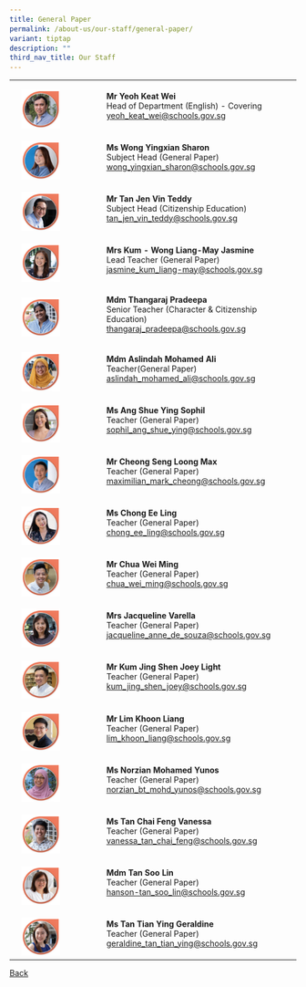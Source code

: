 ```yaml
---
title: General Paper
permalink: /about-us/our-staff/general-paper/
variant: tiptap
description: ""
third_nav_title: Our Staff
---
```

<table style="minWidth: 75px">
<colgroup>
<col>
<col>
<col>
</colgroup>
<tbody>
<tr>
<td rowspan="1" colspan="1">
<p></p>
</td>
<td rowspan="1" colspan="1">
<p></p>
<div class="isomer-image-wrapper">
<img style="width: 50%;" height="auto" width="100%" alt="" src="/images/Staff Photos/2024 GP/5_TMJC_Staff___GP_Kat_Wei.jpg">
</div>
</td>
<td rowspan="1" colspan="1">
<p><strong>Mr Yeoh Keat Wei</strong>
<br>Head of Department (English) - Covering
<br><a href="mailto:yeoh_keat_wei@schools.gov.sg" rel="noopener noreferrer nofollow" target="_blank">yeoh_keat_wei@schools.gov.sg</a>
</p>
</td>
</tr>
<tr>
<td rowspan="1" colspan="1">
<p></p>
</td>
<td rowspan="1" colspan="1">
<p></p>
<div class="isomer-image-wrapper">
<img style="width: 50%;" height="auto" width="100%" alt="" src="/images/Staff Photos/2024 GP/5_TMJC_Staff___GP_Sharon.jpg">
</div>
</td>
<td rowspan="1" colspan="1">
<p><strong>Ms Wong Yingxian Sharon</strong>
<br>Subject Head (General Paper)
<br><a href="mailto:wong_yingxian_sharon@schools.gov.sg" rel="noopener noreferrer nofollow" target="_blank">wong_yingxian_sharon@schools.gov.sg</a>
</p>
</td>
</tr>
<tr>
<td rowspan="1" colspan="1">
<p></p>
</td>
<td rowspan="1" colspan="1">
<p></p>
<div class="isomer-image-wrapper">
<img style="width: 50%;" height="auto" width="100%" alt="" src="/images/Staff Photos/2024 GP/5_TMJC_Staff___GP_Teddy.jpg">
</div>
</td>
<td rowspan="1" colspan="1">
<p><strong>Mr Tan Jen Vin Teddy</strong>
<br>Subject Head (Citizenship Education)
<br><a href="mailto:tan_jen_vin_teddy@schools.gov.sg" rel="noopener noreferrer nofollow" target="_blank">tan_jen_vin_teddy@schools.gov.sg</a>
</p>
</td>
</tr>
<tr>
<td rowspan="1" colspan="1">
<p></p>
</td>
<td rowspan="1" colspan="1">
<p></p>
<div class="isomer-image-wrapper">
<img style="width: 50%;" height="auto" width="100%" alt="" src="/images/Staff Photos/2024 GP/5_TMJC_Staff___GP_Jasmine.jpg">
</div>
</td>
<td rowspan="1" colspan="1">
<p><strong>Mrs Kum - Wong Liang-May Jasmine</strong>
<br>Lead Teacher (General Paper)
<br><a href="mailto:jasmine_kum_liang-may@schools.gov.sg" rel="noopener noreferrer nofollow" target="_blank">jasmine_kum_liang-may@schools.gov.sg</a>
</p>
</td>
</tr>
<tr>
<td rowspan="1" colspan="1">
<p></p>
</td>
<td rowspan="1" colspan="1">
<p></p>
<div class="isomer-image-wrapper">
<img style="width: 50%;" height="auto" width="100%" alt="" src="/images/Staff Photos/2024 GP/5_TMJC_Staff___GP_Deepa.jpg">
</div>
</td>
<td rowspan="1" colspan="1">
<p><strong>Mdm Thangaraj Pradeepa</strong>
<br>Senior Teacher (Character &amp; Citizenship Education)
<br><a href="mailto:thangaraj_pradeepa@schools.gov.sg" rel="noopener noreferrer nofollow" target="_blank">thangaraj_pradeepa@schools.gov.sg</a>
</p>
</td>
</tr>
<tr>
<td rowspan="1" colspan="1">
<p></p>
</td>
<td rowspan="1" colspan="1">
<p></p>
<div class="isomer-image-wrapper">
<img style="width: 50%;" height="auto" width="100%" alt="" src="/images/Staff Photos/2024 GP/5_TMJC_Staff___GP_Aslindah.jpg">
</div>
</td>
<td rowspan="1" colspan="1">
<p><strong>Mdm Aslindah Mohamed Ali</strong>
<br>Teacher(General Paper)
<br><a href="mailto:aslindah_mohamed_ali@schools.gov.sg" rel="noopener noreferrer nofollow" target="_blank">aslindah_mohamed_ali@schools.gov.sg</a>
</p>
</td>
</tr>
<tr>
<td rowspan="1" colspan="1">
<p></p>
</td>
<td rowspan="1" colspan="1">
<p></p>
<div class="isomer-image-wrapper">
<img style="width: 50%;" height="auto" width="100%" alt="" src="/images/Staff Photos/2024 GP/5_TMJC_Staff___GP_Sophil.jpg">
</div>
</td>
<td rowspan="1" colspan="1">
<p><strong>Ms Ang Shue Ying Sophil</strong>
<br>Teacher (General Paper)
<br><a href="mailto:sophil_ang_shue_ying@schools.gov.sg" rel="noopener noreferrer nofollow" target="_blank">sophil_ang_shue_ying@schools.gov.sg</a>
</p>
</td>
</tr>
<tr>
<td rowspan="1" colspan="1">
<p></p>
</td>
<td rowspan="1" colspan="1">
<p></p>
<div class="isomer-image-wrapper">
<img style="width: 50%;" height="auto" width="100%" alt="" src="/images/Staff Photos/2024 GP/5_TMJC_Staff___GP_Max.jpg">
</div>
</td>
<td rowspan="1" colspan="1">
<p><strong>Mr Cheong Seng Loong Max </strong>
<br>Teacher (General Paper)
<br><a href="mailto:maximilian_mark_cheong@schools.gov.sg" rel="noopener noreferrer nofollow" target="_blank">maximilian_mark_cheong@schools.gov.sg</a>
</p>
</td>
</tr>
<tr>
<td rowspan="1" colspan="1">
<p></p>
</td>
<td rowspan="1" colspan="1">
<p></p>
<div class="isomer-image-wrapper">
<img style="width: 50%;" height="auto" width="100%" alt="" src="/images/Staff Photos/2024 GP/5_TMJC_Staff___GP_Ee_Ling.jpg">
</div>
</td>
<td rowspan="1" colspan="1">
<p><strong>Ms Chong Ee Ling</strong>
<br>Teacher (General Paper)
<br><a href="mailto:chong_ee_ling@schools.gov.sg" rel="noopener noreferrer nofollow" target="_blank">chong_ee_ling@schools.gov.sg</a>
</p>
</td>
</tr>
<tr>
<td rowspan="1" colspan="1">
<p></p>
</td>
<td rowspan="1" colspan="1">
<p></p>
<div class="isomer-image-wrapper">
<img style="width: 50%;" height="auto" width="100%" alt="" src="/images/Staff Photos/2024 GP/5_TMJC_Staff___GP_Chua_Wei_Ming.jpg">
</div>
</td>
<td rowspan="1" colspan="1">
<p><strong>Mr Chua Wei Ming</strong>
<br>Teacher (General Paper)
<br><a href="mailto:chua_wei_ming@schools.gov.sg" rel="noopener noreferrer nofollow" target="_blank">chua_wei_ming@schools.gov.sg</a>
</p>
</td>
</tr>
<tr>
<td rowspan="1" colspan="1">
<p></p>
</td>
<td rowspan="1" colspan="1">
<p></p>
<div class="isomer-image-wrapper">
<img style="width: 50%;" height="auto" width="100%" alt="" src="/images/Staff Photos/2024 GP/5_TMJC_Staff___GP_Jacqueline.jpg">
</div>
</td>
<td rowspan="1" colspan="1">
<p><strong>Mrs Jacqueline Varella</strong>
<br>Teacher (General Paper)
<br><a href="mailto:jacqueline_anne_de_souza@schools.gov.sg" rel="noopener noreferrer nofollow" target="_blank">jacqueline_anne_de_souza@schools.gov.sg</a>
</p>
</td>
</tr>
<tr>
<td rowspan="1" colspan="1">
<p></p>
</td>
<td rowspan="1" colspan="1">
<p></p>
<div class="isomer-image-wrapper">
<img style="width: 50%;" height="auto" width="100%" alt="" src="/images/Staff Photos/2024 GP/5_TMJC_Staff___GP_Joey.jpg">
</div>
</td>
<td rowspan="1" colspan="1">
<p><strong>Mr Kum Jing Shen Joey Light </strong>
<br>Teacher (General Paper)
<br><a href="mailto:kum_jing_shen_joey@schools.gov.sg" rel="noopener noreferrer nofollow" target="_blank">kum_jing_shen_joey@schools.gov.sg</a>
</p>
</td>
</tr>
<tr>
<td rowspan="1" colspan="1">
<p></p>
</td>
<td rowspan="1" colspan="1">
<p></p>
<div class="isomer-image-wrapper">
<img style="width: 50%;" height="auto" width="100%" alt="" src="/images/Staff Photos/2024 GP/5_TMJC_Staff___GP_Khoon_Liang.jpg">
</div>
</td>
<td rowspan="1" colspan="1">
<p><strong>Mr Lim Khoon Liang</strong>
<br>Teacher (General Paper)
<br><a href="mailto:lim_khoon_liang@schools.gov.sg" rel="noopener noreferrer nofollow" target="_blank">lim_khoon_liang@schools.gov.sg</a>
</p>
</td>
</tr>
<tr>
<td rowspan="1" colspan="1">
<p></p>
</td>
<td rowspan="1" colspan="1">
<p></p>
<div class="isomer-image-wrapper">
<img style="width: 50%;" height="auto" width="100%" alt="" src="/images/Staff Photos/2024 GP/5_TMJC_Staff___GP_Norzian.jpg">
</div>
</td>
<td rowspan="1" colspan="1">
<p><strong>Ms Norzian Mohamed Yunos</strong>
<br>Teacher (General Paper)
<br><a href="mailto:norzian_bt_mohd_yunos@schools.gov.sg" rel="noopener noreferrer nofollow" target="_blank">norzian_bt_mohd_yunos@schools.gov.sg</a>
</p>
</td>
</tr>
<tr>
<td rowspan="1" colspan="1">
<p></p>
</td>
<td rowspan="1" colspan="1">
<p></p>
<div class="isomer-image-wrapper">
<img style="width: 50%;" height="auto" width="100%" alt="" src="/images/Staff Photos/2024 GP/5_TMJC_Staff___GP_Vanessa_Tan.jpg">
</div>
</td>
<td rowspan="1" colspan="1">
<p><strong>Ms Tan Chai Feng Vanessa </strong>
<br>Teacher (General Paper)
<br><a href="mailto:vanessa_tan_chai_feng@schools.gov.sg" rel="noopener noreferrer nofollow" target="_blank">vanessa_tan_chai_feng@schools.gov.sg</a>
</p>
</td>
</tr>
<tr>
<td rowspan="1" colspan="1">
<p></p>
</td>
<td rowspan="1" colspan="1">
<p></p>
<div class="isomer-image-wrapper">
<img style="width: 50%;" height="auto" width="100%" alt="" src="/images/Staff Photos/2024 GP/5_TMJC_Staff___GP_Soo_Lin.jpg">
</div>
</td>
<td rowspan="1" colspan="1">
<p><strong>Mdm Tan Soo Lin<br></strong>Teacher (General Paper)
<br><a href="mailto:hanson-tan_soo_lin@schools.gov.sg" rel="noopener noreferrer nofollow" target="_blank">hanson-tan_soo_lin@schools.gov.sg</a>
</p>
</td>
</tr>
<tr>
<td rowspan="1" colspan="1">
<p></p>
</td>
<td rowspan="1" colspan="1">
<p></p>
<div class="isomer-image-wrapper">
<img style="width: 50%;" height="auto" width="100%" alt="" src="/images/Staff Photos/2024 GP/5_TMJC_Staff___GP_Geraldine.jpg">
</div>
</td>
<td rowspan="1" colspan="1">
<p><strong>Ms Tan Tian Ying Geraldine</strong>
<br>Teacher (General Paper)
<br><a href="mailto:geraldine_tan_tian_ying@schools.gov.sg" rel="noopener noreferrer nofollow" target="_blank">geraldine_tan_tian_ying@schools.gov.sg</a>
</p>
</td>
</tr>
</tbody>
</table>
<p><a href="https://www.tmjc.moe.edu.sg/about-us/Our-Staff/" rel="noopener noreferrer nofollow" target="_blank">Back</a>
</p>